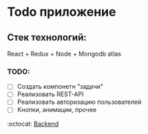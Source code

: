 # Todo приложение
## Стек технологий:

React + Redux + Node + Mongodb atlas

### TODO:
- [ ] Создать компонетн "задачи"
- [ ] Реализовать REST-API
- [ ] Реализовать авторизацию пользователей
- [ ] Кнопки, анимации, прочее 

:octocat: [Backend](https://github.com/LilExi/example-todo-node-mongodb)